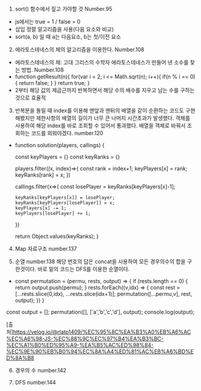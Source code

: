 1. sort() 함수에서 짚고 가야할 것 Number.95

- js에서는 true = 1 / false = 0
- 삽입 정렬 알고리즘을 사용(다음 요소와 비교)
- sort(a, b) 일 때 a는 다음요소, b는 첫/이전 요소

2. 에라토스테네스의 체의 알고리즘을 이용한다. Number.108

- 에라토스테네스의 체: 고대 그리스의 수학자 에라토스테네스가 만들어 낸 소수를 찾는 방법. Number.108
- function getResult(n){
    for(var i = 2; i <= Math.sqrt(n); i++){
        if(n % i == 0){
            return false;
        }
    }
    return true;
}
- 2부터 해당 값의 제곱근까지 반복하면서 해당 수의 배수를 지우고 남는 수를 구하는 것으로 효율적

3. 반복문을 돌릴 때 index를 이용해 맨앞과 맨뒤의 배열을 같이 순환하는 코드도 구현해봤지만 제한사항의 배열의 길이가
너무 큰 나머지 시간초과가 발생했다. 객체를 사용하여 해당 index를 바로 조회할 수 있어서 통과했다.
배열을 객체로 바꿔서 조회하는 코드를 외워야겠다. number.120

-   function solution(players, callings) {

    const keyPlayers = {}
    const keyRanks = {}

    players.filter((x, index)=>{
        const rank = index+1;
        keyPlayers[x] = rank;
        keyRanks[rank] = x;
    })

    callings.filter(x=>{
        const losePlayer = keyRanks[keyPlayers[x]-1];

        keyRanks[keyPlayers[x]] = losePlayer;
        keyRanks[keyPlayers[losePlayer]] = x;
        keyPlayers[x] -= 1;
        keyPlayers[losePlayer] += 1;
    })

    return Object.values(keyRanks);
}

4. Map 자료구조 number.137

5. 순열 number.138 해당 번호의 답은 concat을 사용하여 모든 경우의수의 합을 구한것이다.
바로 밑의 코드는 DFS를 이용한 순열이다.

- const permutation = (permu, rests, output) => {
    if (rests.length == 0) {
        return output.push(permu);
    }
    rests.forEach((v,idx) => {
        const rest = [...rests.slice(0,idx), ...rests.slice(idx+1)];
        permutation([...permu,v], rest, output);
    })
}

const output = [];
permutation([], ['a','b','c','d'], output);
console.log(output);

[출처]https://velog.io/@rlatp1409/%EC%95%8C%EA%B3%A0%EB%A6%AC%EC%A6%98-JS-%EC%88%9C%EC%97%B4%EA%B3%BC-%EC%A1%B0%ED%95%A9-%EA%B5%AC%ED%98%84-%EC%9E%90%EB%B0%94%EC%8A%A4%ED%81%AC%EB%A6%BD%ED%8A%B8

6. 경우의 수 number.142

7. DFS number.144
